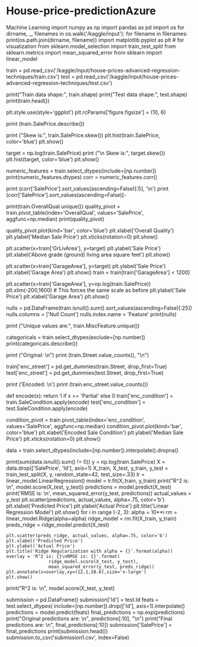 # House-price-predictionAzure
Machine Learning
import numpy as np 
import pandas as pd
import os
for dirname, _, filenames in os.walk('/kaggle/input'):
    for filename in filenames:
        print(os.path.join(dirname, filename))
import matplotlib.pyplot as plt     # for visualization
from sklearn.model_selection import train_test_split
from sklearn.metrics import mean_squared_error
from sklearn import linear_model

train = pd.read_csv('/kaggle/input/house-prices-advanced-regression-techniques/train.csv')
test = pd.read_csv('/kaggle/input/house-prices-advanced-regression-techniques/test.csv')

print("Train data shape:", train.shape)
print("Test data shape:", test.shape)
print(train.head())

plt.style.use(style='ggplot')
plt.rcParams['figure.figsize'] = (10, 6)

print (train.SalePrice.describe())

print ("Skew is:", train.SalePrice.skew())
plt.hist(train.SalePrice, color='blue')
plt.show()

target = np.log(train.SalePrice)
print ("\n Skew is:", target.skew())
plt.hist(target, color='blue')
plt.show()

numeric_features = train.select_dtypes(include=[np.number])
print(numeric_features.dtypes)
corr = numeric_features.corr()

print (corr['SalePrice'].sort_values(ascending=False)[:5], '\n')
print (corr['SalePrice'].sort_values(ascending=False)[-
                                                      
print(train.OverallQual.unique())
quality_pivot = train.pivot_table(index='OverallQual', values='SalePrice', aggfunc=np.median)
print(quality_pivot)
                                                      
                                                      
quality_pivot.plot(kind='bar', color='blue')
plt.xlabel('Overall Quality')
plt.ylabel('Median Sale Price')
plt.xticks(rotation=0)
plt.show()
                                                      
plt.scatter(x=train['GrLivArea'], y=target)
plt.ylabel('Sale Price')
plt.xlabel('Above grade (ground) living area square feet')
plt.show()

plt.scatter(x=train['GarageArea'], y=target)
plt.ylabel('Sale Price')
plt.xlabel('Garage Area')
plt.show()
train = train[train['GarageArea'] < 1200]

plt.scatter(x=train['GarageArea'], y=np.log(train.SalePrice))
plt.xlim(-200,1600)     # This forces the same scale as before
plt.ylabel('Sale Price')
plt.xlabel('Garage Area')
plt.show()
                                                      
nulls = pd.DataFrame(train.isnull().sum().sort_values(ascending=False)[:25])
nulls.columns = ['Null Count']
nulls.index.name = 'Feature'
print(nulls)
        
print ("Unique values are:", train.MiscFeature.unique())
                                                      
categoricals = train.select_dtypes(exclude=[np.number])
print(categoricals.describe())
                                                      
print ("Original: \n")
print (train.Street.value_counts(), "\n")
                                                      
train['enc_street'] = pd.get_dummies(train.Street, drop_first=True)
test['enc_street'] = pd.get_dummies(test.Street, drop_first=True)
                                                      
print ('Encoded: \n')
print (train.enc_street.value_counts())
                                                      
def encode(x): return 1 if x == 'Partial' else 0
train['enc_condition'] = train.SaleCondition.apply(encode)
test['enc_condition'] = test.SaleCondition.apply(encode)
                                                      
condition_pivot = train.pivot_table(index='enc_condition', values='SalePrice', aggfunc=np.median)
condition_pivot.plot(kind='bar', color='blue')
plt.xlabel('Encoded Sale Condition')
plt.ylabel('Median Sale Price')
plt.xticks(rotation=0)
plt.show()
                                                      
data = train.select_dtypes(include=[np.number]).interpolate().dropna()
                                                      
print(sum(data.isnull().sum() != 0))
y = np.log(train.SalePrice)
X = data.drop(['SalePrice', 'Id'], axis=1)
X_train, X_test, y_train, y_test = train_test_split(X, y, random_state=42, test_size=.33)
lr = linear_model.LinearRegression()
model = lr.fit(X_train, y_train)
print("R^2 is: \n", model.score(X_test, y_test))
predictions = model.predict(X_test)
print('RMSE is: \n', mean_squared_error(y_test, predictions))
actual_values = y_test
plt.scatter(predictions, actual_values, alpha=.75,
            color='b') 
plt.xlabel('Predicted Price')
plt.ylabel('Actual Price')
plt.title('Linear Regression Model')
plt.show()
for i in range (-2, 3):
    alpha = 10**i
    rm = linear_model.Ridge(alpha=alpha)
    ridge_model = rm.fit(X_train, y_train)
    preds_ridge = ridge_model.predict(X_test)

    plt.scatter(preds_ridge, actual_values, alpha=.75, color='b')
    plt.xlabel('Predicted Price')
    plt.ylabel('Actual Price')
    plt.title('Ridge Regularization with alpha = {}'.format(alpha))
    overlay = 'R^2 is: {}\nRMSE is: {}'.format(
                    ridge_model.score(X_test, y_test),
                    mean_squared_error(y_test, preds_ridge))
    plt.annotate(s=overlay,xy=(12.1,10.6),size='x-large')
    plt.show()
print("R^2 is: \n", model.score(X_test, y_test)
      
submission = pd.DataFrame()
submission['Id'] = test.Id
feats = test.select_dtypes(
    include=[np.number]).drop(['Id'], axis=1).interpolate()
    predictions = model.predict(feats)
    final_predictions = np.exp(predictions)
    print("Original predictions are: \n", predictions[:10], "\n")
print("Final predictions are: \n", final_predictions[:10])
      submission['SalePrice'] = final_predictions
print(submission.head())
    submission.to_csv('submission1.csv', index=False)
